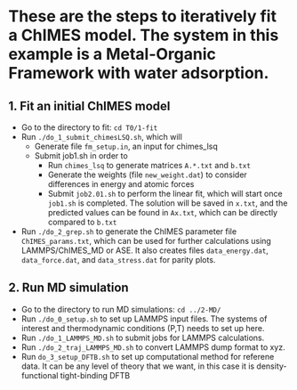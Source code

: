 # These are the steps to iteratively fit a ChIMES model. The system in this example is a Metal-Organic Framework with water adsorption.
## 1. Fit an initial ChIMES model
  * Go to the directory to fit: `cd T0/1-fit`
  * Run `./do_1_submit_chimesLSQ.sh`, which will
    * Generate file `fm_setup.in`, an input for chimes_lsq  
    * Submit job1.sh in order to
      * Run `chimes_lsq` to generate matrices `A.*.txt` and `b.txt`
      * Generate the weights (file `new_weight.dat`) to consider differences in energy and atomic forces
      * Submit `job2.01.sh` to perform the linear fit, which will start once `job1.sh` is completed. The solution will be saved in `x.txt`, and the predicted values can be found in `Ax.txt`, which can be directly compared to `b.txt`
  * Run `./do_2_grep.sh` to generate the ChIMES parameter file `ChIMES_params.txt`, which can be used for further calculations using LAMMPS/ChIMES_MD or ASE. It also creates files `data_energy.dat`, `data_force.dat`, and `data_stress.dat` for parity plots.  
## 2. Run MD simulation
 * Go to the directory to run MD simulations: `cd ../2-MD/`
 * Run `./do_0_setup.sh` to set up LAMMPS input files. The systems of interest and thermodynamic conditions (P,T) needs to set up here.
 * Run `./do_1_LAMMPS_MD.sh` to submit jobs for LAMMPS calculations.
 * Run `./do_2_traj_LAMMPS_MD.sh` to convert LAMMPS dump format to xyz.
 * Run `do_3_setup_DFTB.sh` to set up computational method for referene data. It can be any level of theory that we want, in this case it is density-functional tight-binding DFTB
